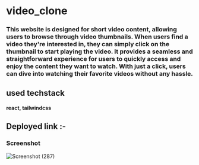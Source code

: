 # video_clone

### This website is designed for short video content, allowing users to browse through video thumbnails. When users find a video they're interested in, they can simply click on the thumbnail to start playing the video. It provides a seamless and straightforward experience for users to quickly access and enjoy the content they want to watch. With just a click, users can dive into watching their favorite videos without any hassle.

## used techstack

#### react, tailwindcss

## Deployed link :-  

### Screenshot 
![Screenshot (287)](https://github.com/harsh7739/video_clone/assets/115932394/5bc23a99-0df4-4149-8d37-26eac76f7a2e)
